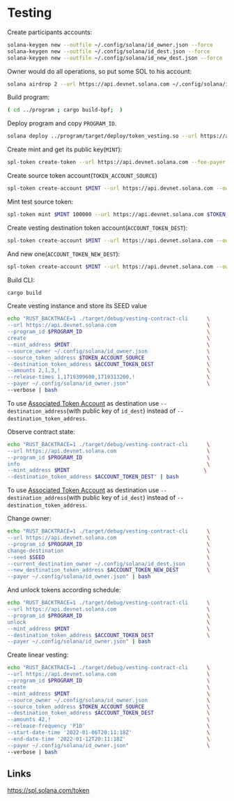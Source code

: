 # Testing

Create participants accounts:
```bash
solana-keygen new --outfile ~/.config/solana/id_owner.json --force
solana-keygen new --outfile ~/.config/solana/id_dest.json --force
solana-keygen new --outfile ~/.config/solana/id_new_dest.json --force
```

Owner would do all operations, so put some SOL to his account:
```bash
solana airdrop 2 --url https://api.devnet.solana.com ~/.config/solana/id_owner.json
```

Build program:
```bash
( cd ../program ; cargo build-bpf;  )
```

Deploy program and copy `PROGRAM_ID`.
```bash
solana deploy ../program/target/deploy/token_vesting.so --url https://api.devnet.solana.com --keypair  ~/.config/solana/id_owner.json
```

Create mint and get its public key(`MINT`):
```bash
spl-token create-token --url https://api.devnet.solana.com --fee-payer  ~/.config/solana/id_owner.json
```

Create source token account(`TOKEN_ACCOUNT_SOURCE`)
```bash
spl-token create-account $MINT --url https://api.devnet.solana.com --owner ~/.config/solana/id_owner.json --fee-payer  ~/.config/solana/id_owner.json
```

Mint test source token:
```bash
spl-token mint $MINT 100000 --url https://api.devnet.solana.com $TOKEN_ACCOUNT_SOURCE --fee-payer  ~/.config/solana/id_owner.json
```

Create vesting destination token account(`ACCOUNT_TOKEN_DEST`):
```bash
spl-token create-account $MINT --url https://api.devnet.solana.com --owner ~/.config/solana/id_dest.json --fee-payer  ~/.config/solana/id_owner.json
```

And new one(`ACCOUNT_TOKEN_NEW_DEST`):
```bash
spl-token create-account $MINT --url https://api.devnet.solana.com --owner ~/.config/solana/id_new_dest.json --fee-payer  ~/.config/solana/id_owner.json
```

Build CLI:

```bash
cargo build
```

Create vesting instance and store its SEED value
```bash
echo "RUST_BACKTRACE=1 ./target/debug/vesting-contract-cli      \
--url https://api.devnet.solana.com                             \
--program_id $PROGRAM_ID                                        \
create                                                          \
--mint_address $MINT                                            \
--source_owner ~/.config/solana/id_owner.json                   \
--source_token_address $TOKEN_ACCOUNT_SOURCE                    \
--destination_token_address $ACCOUNT_TOKEN_DEST                 \
--amounts 2,1,3,!                                               \
--release-times 1,1719309600,1719313200,!                       \
--payer ~/.config/solana/id_owner.json"                         \
--verbose | bash              
```

To use [Associated Token Account](https://spl.solana.com/associated-token-account) as destination use `--destination_address`(with public key of `id_dest`) instead of `--destination_token_address`.

Observe contract state:
```bash
echo "RUST_BACKTRACE=1 ./target/debug/vesting-contract-cli      \
--url https://api.devnet.solana.com                             \
--program_id $PROGRAM_ID                                        \
info                                                            \
--mint_address $MINT                                           \
--destination_token_address $ACCOUNT_TOKEN_DEST" | bash                                          
```

To use [Associated Token Account](https://spl.solana.com/associated-token-account) as destination use `--destination_address`(with public key of `id_dest`) instead of `--destination_token_address`.

Change owner:
```bash
echo "RUST_BACKTRACE=1 ./target/debug/vesting-contract-cli      \
--url https://api.devnet.solana.com                             \
--program_id $PROGRAM_ID                                        \
change-destination                                              \
--seed $SEED                                                    \
--current_destination_owner ~/.config/solana/id_dest.json       \
--new_destination_token_address $ACCOUNT_TOKEN_NEW_DEST         \
--payer ~/.config/solana/id_owner.json" | bash                           
```

And unlock tokens according schedule:
```bash
echo "RUST_BACKTRACE=1 ./target/debug/vesting-contract-cli      \
--url https://api.devnet.solana.com                             \
--program_id $PROGRAM_ID                                        \
unlock                                                          \
--mint_address $MINT                                            \
--destination_token_address $ACCOUNT_TOKEN_DEST                 \
--payer ~/.config/solana/id_owner.json" | bash
```

Create linear vesting:
```bash
echo "RUST_BACKTRACE=1 ./target/debug/vesting-contract-cli      \
--url https://api.devnet.solana.com                             \
--program_id $PROGRAM_ID                                        \
create                                                          \
--mint_address $MINT                                            \
--source_owner ~/.config/solana/id_owner.json                   \
--source_token_address $TOKEN_ACCOUNT_SOURCE                    \
--destination_token_address $ACCOUNT_TOKEN_DEST                 \
--amounts 42,!                                                  \
--release-frequency 'P1D'                                       \
--start-date-time '2022-01-06T20:11:18Z'                        \
--end-date-time '2022-01-12T20:11:18Z'                          \
--payer ~/.config/solana/id_owner.json"                         \
--verbose | bash 
```

## Links

https://spl.solana.com/token
